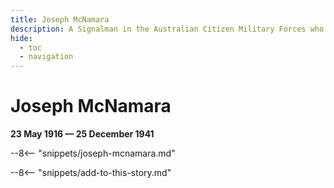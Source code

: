```yaml
---
title: Joseph McNamara
description: A Signalman in the Australian Citizen Military Forces who died in an accident on Christmas Day
hide:
  - toc
  - navigation 
---
```


# Joseph McNamara

**23 May 1916 — 25 December 1941**

--8<-- "snippets/joseph-mcnamara.md"

--8<-- "snippets/add-to-this-story.md"